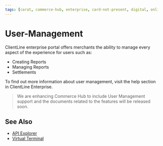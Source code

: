 ```yaml
---
tags: [carat, commerce-hub, enterprise, card-not-present, digital, online, user-management, virtual-pos, virtual-terminal]
---
```


# User-Management

ClientLine enterprise portal offers merchants the ability to manage every aspect of the experience for users such as:

- Creating Reports
- Managing Reports
- Settlements


To find out more information about user management, visit the help section in ClientLine Enterprise.


<!-- theme: danger -->
> We are enhancing Commerce Hub to include User Management  support and the documents related to the features will be released soon.

## See Also


- [API Explorer](../api/?type=post&path=/payments/v1/charges)
- [Virtual Terminal](?path=docs/Online-Mobile-Digital/Virtual-Terminal/Virtual-Terminal.md)